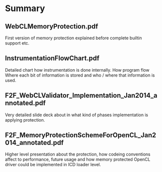 # Summary

## WebCLMemoryProtection.pdf

First version of memory protection explained before complete builtin support etc.

## InstrumentationFlowChart.pdf

Detailed chart how instrumentation is done internally. How program flow Where each bit 
of information is stored and who / where that information is used.

## F2F_WebCLValidator_Implementation_Jan2014_annotated.pdf

Very detailed slide deck about in what kind of phases implementation is applying protection.

## F2F_MemoryProtectionSchemeForOpenCL_Jan2014_annotated.pdf

Higher level presentation about the protection, how codeing conventions affect to performance, 
future usage and how memory protected OpenCL driver could be implemented in ICD loader level.
